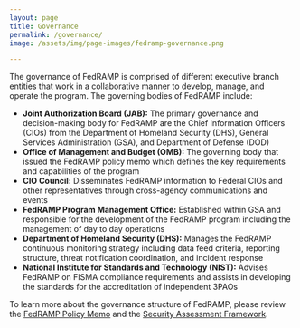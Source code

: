 ```yaml
---
layout: page
title: Governance
permalink: /governance/
image: /assets/img/page-images/fedramp-governance.png

---
```


The governance of FedRAMP is comprised of different executive branch entities that work in a collaborative manner to develop, manage, and operate the program. The governing bodies of FedRAMP include:
* **Joint Authorization Board (JAB):** The primary governance and decision-making body for FedRAMP are the Chief Information Officers (CIOs) from the Department of Homeland Security (DHS), General Services Administration (GSA), and Department of Defense (DOD)
* **Office of Management and Budget (OMB):** The governing body that issued the FedRAMP policy memo which defines the key requirements and capabilities of the program
* **CIO Council:** Disseminates FedRAMP information to Federal CIOs and other representatives through cross-agency communications and events
* **FedRAMP Program Management Office:** Established within GSA and responsible for the development of the FedRAMP program including the management of day to day operations
* **Department of Homeland Security (DHS):** Manages the FedRAMP continuous monitoring strategy including data feed criteria, reporting structure, threat notification coordination, and incident response
* **National Institute for Standards and Technology (NIST):** Advises FedRAMP on FISMA compliance requirements and assists in developing the standards for the accreditation of independent 3PAOs

To learn more about the governance structure of FedRAMP, please review the <a href="{{site.baseurl}}/assets/resources/documents/FedRAMP_Policy_Memo.pdf">FedRAMP Policy Memo</a> and the <a href="{{site.baseurl}}/assets/resources/documents/FedRAMP_Security_Assessment_Framework.pdf"> Security Assessment Framework</a>.

